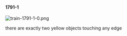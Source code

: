 #### 1791-1
![train-1791-1-0.png](https://github.com/lil-lab/nlvr/raw/master/nlvr/train/images/58/train-1791-1-0.png "train-1791-1-0.png")

there are exactly two yellow objects touching any edge